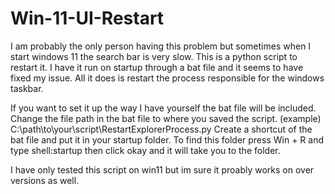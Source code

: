 # Win-11-UI-Restart
I am probably the only person having this problem but sometimes when I start windows 11 the search bar is very slow. This is a python script to restart it. I have it run on startup through a bat file and it seems to have fixed my issue. All it does is restart the process responsible for the windows taskbar. 

If you want to set it up the way I have yourself the bat file will be included.
Change the file path in the bat file to where you saved the script.
      (example) C:\path\to\your\script\RestartExplorerProcess.py
Create a shortcut of the bat file and put it in your startup folder.
To find this folder press Win + R and type shell:startup then click okay and it will take you to the folder. 

I have only tested this script on win11 but im sure it proably works on over versions as well.
